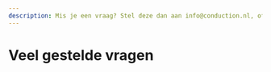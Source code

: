 ```yaml
---
description: Mis je een vraag? Stel deze dan aan info@conduction.nl, of doe een PR-verzoek
---
```


# Veel gestelde vragen

